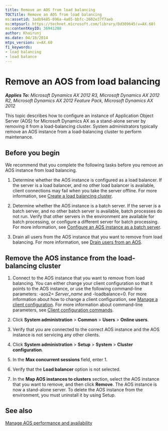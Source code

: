 ```yaml
---
title: Remove an AOS from load balancing
TOCTitle: Remove an AOS from load balancing
ms:assetid: 3adb9485-096a-4a05-bbfc-2602e37f7aeb
ms:mtpsurl: https://technet.microsoft.com/library/Dd309645(v=AX.60)
ms:contentKeyID: 36941288
author: Khairunj
ms.date: 04/18/2014
mtps_version: v=AX.60
f1_keywords:
- load balancing
- load balance
---
```


# Remove an AOS from load balancing 


_**Applies To:** Microsoft Dynamics AX 2012 R3, Microsoft Dynamics AX 2012 R2, Microsoft Dynamics AX 2012 Feature Pack, Microsoft Dynamics AX 2012_

This topic describes how to configure an instance of Application Object Server (AOS) for Microsoft Dynamics AX as a stand-alone server by removing it from a load-balancing cluster. System administrators typically remove an AOS instance from a load-balancing cluster to perform maintenance.

## Before you begin

We recommend that you complete the following tasks before you remove an AOS instance from load balancing.

1.  Determine whether the AOS instance is configured as a load balancer. If the server is a load balancer, and no other load balancer is available, client connections may fail when you take the server offline. For more information, see [Create a load balancing cluster](create-a-load-balancing-cluster.md).

2.  Determine whether the AOS instance is a batch server. If the server is a batch server, and no other batch server is available, batch processes do not run. Verify that other servers in the environment are available for batch processing, or configure a different server for batch processing. For more information, see [Configure an AOS instance as a batch server](configure-an-aos-instance-as-a-batch-server.md).

3.  Drain all users from the AOS instance that you want to remove from load balancing. For more information, see [Drain users from an AOS](drain-users-from-an-aos.md).

## Remove the AOS instance from the load-balancing cluster

1.  Connect to the AOS instance that you want to remove from load balancing. You can either change your client configuration so that it points to the AOS instance, or use the following command-line parameters: -aos2= *Server\_name* and -loadbalance=0. For more information about how to change a client configuration, see [Manage a client configuration](manage-a-client-configuration.md). For more information about command-line parameters, see [Client configuration commands](client-configuration-commands.md).

2.  Click **System administration** \> **Common** \> **Users** \> **Online users**.

3.  Verify that you are connected to the correct AOS instance and the AOS instance is not servicing any other clients.

4.  Click **System administration** \> **Setup** \> **System** \> **Cluster configuration**.

5.  In the **Max concurrent sessions** field, enter 1.

6.  Verify that the **Load balancer** option is not selected.

7.  In the **Map AOS instances to clusters** section, select the AOS instance that you want to remove, and then click **Remove**. The AOS instance is now a stand-alone server. To delete the AOS instance from the environment, you must uninstall it by using Setup.

## See also

[Manage AOS performance and availability](manage-aos-performance-and-availability.md)

  


